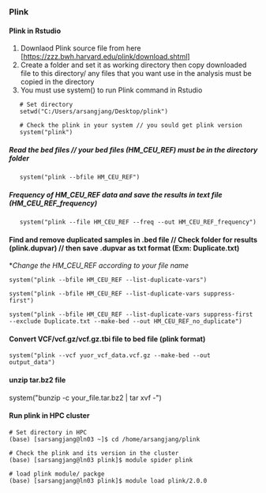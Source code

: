 ### Plink
#### Plink in Rstudio

1. Downlaod Plink source file from here [https://zzz.bwh.harvard.edu/plink/download.shtml]
2. Create a folder and set it as working directory then copy downloaded file to this directory/ any files that you want use in the analysis must be copied in the directory
3. You must use system() to run Plink command in Rstudio
   
``` {r}
   # Set directory
   setwd("C:/Users/arsangjang/Desktop/plink")

   # Check the plink in your system // you sould get plink version
   system("plink")
   ```
##### Read the bed files // your bed files (HM_CEU_REF) must be in the directory folder
```{r}
   system("plink --bfile HM_CEU_REF")
```
##### Frequency of HM_CEU_REF data and save the results in text file (HM_CEU_REF_frequency)
```{r}
   system("plink --file HM_CEU_REF --freq --out HM_CEU_REF_frequency")
```

#### Find and remove duplicated samples in .bed file // Check folder for results (plink.dupvar) // then save .dupvar as txt format (Exm: Duplicate.txt)
**Change the HM_CEU_REF according to your file name*
```{r}
system("plink --bfile HM_CEU_REF --list-duplicate-vars")

system("plink --bfile HM_CEU_REF --list-duplicate-vars suppress-first")

system("plink --bfile HM_CEU_REF --list-duplicate-vars suppress-first --exclude Duplicate.txt --make-bed --out HM_CEU_REF_no_duplicate")
```
#### Convert VCF/vcf.gz/vcf.gz.tbi file to bed file (plink format) 
```{r}
system("plink --vcf yuor_vcf_data.vcf.gz --make-bed --out output_data")
```
#### unzip tar.bz2 file
system("bunzip -c your_file.tar.bz2 | tar xvf -")

#### Run plink in HPC cluster 
```
# Set directory in HPC
(base) [sarsangjang@ln03 ~]$ cd /home/arsangjang/plink

# Check the plink and its version in the cluster
(base) [sarsangjang@ln03 plink]$ module spider plink

# load plink module/ packge
(base) [sarsangjang@ln03 plink]$ module load plink/2.0.0
```
   
   
